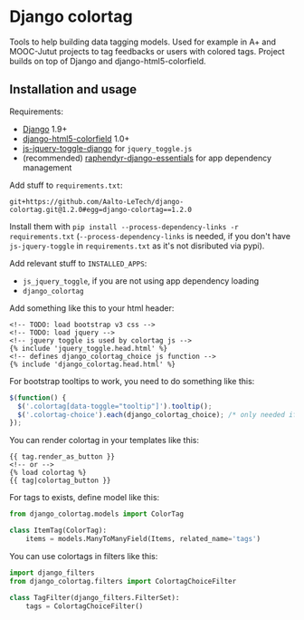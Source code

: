 Django colortag
================

Tools to help building data tagging models.
Used for example in A+ and MOOC-Jutut projects to tag feedbacks or users with colored tags.
Project builds on top of Django and django-html5-colorfield.

Installation and usage
----------------------

Requirements:

 * [Django](https://www.djangoproject.com/) 1.9+
 * [django-html5-colorfield](https://github.com/knyghty/django-html5-colorfield) 1.0+
 * [js-jquery-toggle-django](https://github.com/Aalto-LeTech/js-jquery-toggle) for `jquery_toggle.js`
 * (recommended) [raphendyr-django-essentials](https://github.com/raphendyr/raphendyr-django-essentials) for app dependency management

Add stuff to `requirements.txt`:

```
git+https://github.com/Aalto-LeTech/django-colortag.git@1.2.0#egg=django-colortag==1.2.0
```

Install them with `pip install --process-dependency-links -r requirements.txt`
(`--process-dependency-links` is needed, if you don't have `js-jquery-toggle` in `requirements.txt` as it's not disributed via pypi).

Add relevant stuff to `INSTALLED_APPS`:

 * `js_jquery_toggle`, if you are not using app dependency loading
 * `django_colortag`

Add something like this to your html header:

```html+django
<!-- TODO: load bootstrap v3 css -->
<!-- TODO: load jquery -->
<!-- jquery toggle is used by colortag js -->
{% include 'jquery_toggle.head.html' %}
<!-- defines django_colortag_choice js function -->
{% include 'django_colortag.head.html' %}
```

For bootstrap tooltips to work, you need to do something like this:

```javascript
$(function() {
  $('.colortag[data-toggle="tooltip"]').tooltip();
  $('.colortag-choice').each(django_colortag_choice); /* only needed if you use ColortagChoiceFilter, ColortagChoiceField or ColortagSelectMultiple */
});
```

You can render colortag in your templates like this:

```html+django
{{ tag.render_as_button }}
<!-- or -->
{% load colortag %}
{{ tag|colortag_button }}
```

For tags to exists, define model like this:

```python
from django_colortag.models import ColorTag

class ItemTag(ColorTag):
    items = models.ManyToManyField(Items, related_name='tags')
```

You can use colortags in filters like this:

```python
import django_filters
from django_colortag.filters import ColortagChoiceFilter

class TagFilter(django_filters.FilterSet):
    tags = ColortagChoiceFilter()
```
